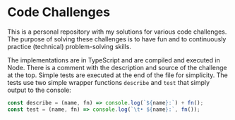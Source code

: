 # Code Challenges

This is a personal repository with my solutions for various code challenges. The purpose of solving these challenges is to have fun and to continuously practice (technical) problem-solving skills.

The implementations are in TypeScript and are compiled and executed in Node. There is a comment with the description and source of the challenge at the top. Simple tests are executed at the end of the file for simplicity.
The tests use two simple wrapper functions `describe` and `test` that simply output to the console:

```javascript
const describe = (name, fn) => console.log(`${name}:`) + fn();
const test = (name, fn) => console.log(`\t• ${name}:`, fn());
```

